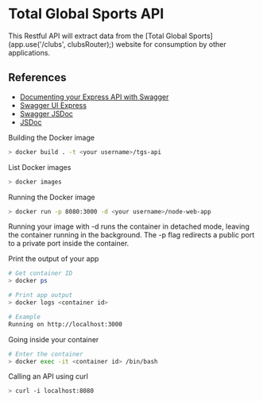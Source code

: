 # Total Global Sports API

This Restful API will extract data from the [Total Global Sports](app.use('/clubs', clubsRouter);) website for consumption by other applications.

## References

* [Documenting your Express API with Swagger](https://blog.logrocket.com/documenting-your-express-api-with-swagger/)
* [Swagger UI Express](https://github.com/scottie1984/swagger-ui-express)
* [Swagger JSDoc](https://github.com/Surnet/swagger-jsdoc)
* [JSDoc](https://jsdoc.app/)

Building the Docker image

```bash
> docker build . -t <your username>/tgs-api
```

List Docker images

```bash
> docker images
```


Running the Docker image

```bash
> docker run -p 8080:3000 -d <your username>/node-web-app
```

Running your image with -d runs the container in detached mode, leaving the container running in the background. The -p flag redirects a public port to a private port inside the container. 

Print the output of your app

```bash
# Get container ID
> docker ps

# Print app output
> docker logs <container id>

# Example
Running on http://localhost:3000
```

Going inside your container

```bash
# Enter the container
> docker exec -it <container id> /bin/bash
```

Calling an API using curl

```bash
> curl -i localhost:8080
```